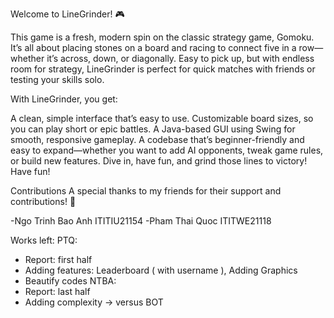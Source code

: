 Welcome to LineGrinder! 🎮

This game is a fresh, modern spin on the classic strategy game, Gomoku. It’s all about placing stones on a board and racing to connect five in a row—whether it’s across, down, or diagonally. Easy to pick up, but with endless room for strategy, LineGrinder is perfect for quick matches with friends or testing your skills solo.

With LineGrinder, you get:

A clean, simple interface that’s easy to use.
Customizable board sizes, so you can play short or epic battles.
A Java-based GUI using Swing for smooth, responsive gameplay.
A codebase that’s beginner-friendly and easy to expand—whether you want to add AI opponents, tweak game rules, or build new features.
Dive in, have fun, and grind those lines to victory! Have fun!

Contributions
A special thanks to my friends for their support and contributions! 🙌

-Ngo Trinh Bao Anh ITITIU21154
-Pham Thai Quoc ITITWE21118

Works left: 
PTQ:
- Report: first half 
- Adding features: Leaderboard ( with username ), Adding Graphics
- Beautify codes
NTBA:
- Report: last half
- Adding complexity -> versus BOT
  
